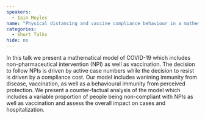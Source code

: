 ```yaml
---
speakers:
  - Iain Moyles
name: "Physical distancing and vaccine compliance behaviour in a mathematical model of COVID-19"
categories:
  - Short Talks
hide: no
---
```

In this talk we present a mathematical model of COVID-19 which includes non-pharmaceutical intervention (NPI) as well as vaccination. The decision to follow NPIs is driven by active case numbers while the decision to resist is driven by a compliance cost. Our model includes wanining immunity from disease, vaccination, as well as a behavioural immunity from perceived protection. We present a counter-factual analysis of the model which includes a variable proportion of people being non-compliant with NPIs as well as vaccination and assess the overall impact on cases and hospitalization.
